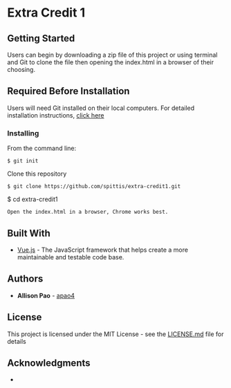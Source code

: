 # Extra Credit 1

## Getting Started

Users can begin by downloading a zip file of this project or using terminal and Git to clone the file then  opening the index.html in a browser of their choosing. 

## Required Before Installation
Users will need Git installed on their local computers. For detailed installation instructions, [click here](https://git-scm.com/book/en/v2/Getting-Started-Installing-Git)

### Installing
From the command line:

```
$ git init
```
Clone this repository
```
$ git clone https://github.com/spittis/extra-credit1.git
```
$ cd extra-credit1
```
Open the index.html in a browser, Chrome works best.
```

## Built With

* [Vue.js](https://vuejs.org/) - The JavaScript framework that helps create a more maintainable and testable code base.


## Authors

* **Allison Pao** - [apao4](https://github.com/apao4)


## License

This project is licensed under the MIT License - see the [LICENSE.md](LICENSE.md) file for details

## Acknowledgments

* 

